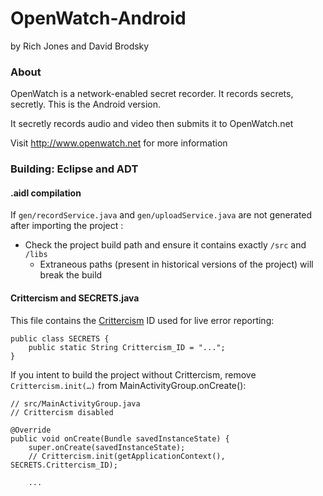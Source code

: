 # OpenWatch-Android
by Rich Jones and David Brodsky

### About
OpenWatch is a network-enabled secret recorder. It records secrets, secretly.
This is the Android version.

It secretly records audio and video then submits it to OpenWatch.net

Visit http://www.openwatch.net for more information


### Building: Eclipse and ADT

#### .aidl compilation
If `gen/recordService.java` and `gen/uploadService.java` are not generated after importing the project :

 + Check the project build path and ensure it contains exactly `/src` and `/libs`
     +  Extraneous paths (present in historical versions of the project) will break the build
     
#### Crittercism and SECRETS.java 

This file contains the [Crittercism](www.crittercism.com) ID used for live error reporting:

	public class SECRETS {
		public static String Crittercism_ID = "...";
	}

If you intent to build the project without Crittercism, remove `Crittercism.init(…)` from MainActivityGroup.onCreate():

	// src/MainActivityGroup.java
	// Crittercism disabled
	
	@Override
    public void onCreate(Bundle savedInstanceState) {
        super.onCreate(savedInstanceState);
        // Crittercism.init(getApplicationContext(), SECRETS.Crittercism_ID);
        
        ...
